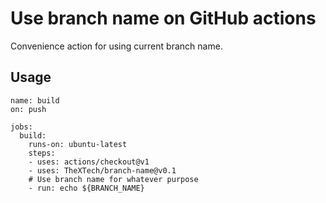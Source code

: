 # Use branch name on GitHub actions

Convenience action for using current branch name.

## Usage
```
name: build
on: push

jobs:
  build:
    runs-on: ubuntu-latest
    steps:
    - uses: actions/checkout@v1
    - uses: TheXTech/branch-name@v0.1
    # Use branch name for whatever purpose
    - run: echo ${BRANCH_NAME}
```
